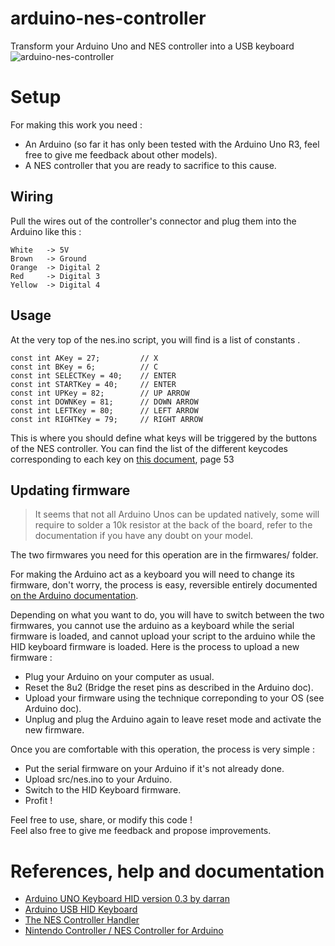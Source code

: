 arduino-nes-controller
======================

Transform your Arduino Uno and NES controller into a USB keyboard
![arduino-nes-controller](http://dev.uselessworks.com/images/arduino-nes.jpg)

Setup
======================

For making this work you need :
- An Arduino (so far it has only been tested with the Arduino Uno R3, feel free to give me feedback about other models).
- A NES controller that you are ready to sacrifice to this cause.


Wiring
----------------------

Pull the wires out of the controller's connector and plug them into the Arduino like this :

	White	-> 5V
	Brown	-> Ground
	Orange	-> Digital 2
	Red		-> Digital 3
	Yellow	-> Digital 4

Usage
----------------------

At the very top of the nes.ino script, you will find is a list of constants
.

	const int AKey = 27;         // X
	const int BKey = 6;          // C
	const int SELECTKey = 40;    // ENTER
	const int STARTKey = 40;     // ENTER
	const int UPKey = 82;        // UP ARROW
	const int DOWNKey = 81;      // DOWN ARROW
	const int LEFTKey = 80;      // LEFT ARROW
	const int RIGHTKey = 79;     // RIGHT ARROW

This is where you should define what keys will be triggered by the buttons of the NES controller.
You can find the list of the different keycodes corresponding to each key on [this document](http://www.usb.org/developers/devclass_docs/Hut1_11.pdf), page 53


Updating firmware
----------------------

>It seems that not all Arduino Unos can be updated natively, some will require to solder a 10k resistor at the back of the board, refer to the documentation if you have any doubt on your model.

The two firmwares you need for this operation are in the firmwares/ folder.

For making the Arduino act as a keyboard you will need to change its firmware, don't worry, the process is easy, reversible entirely documented [on the Arduino documentation](http://arduino.cc/en/Hacking/DFUProgramming8U2#.UytV5_l5MWs).



Depending on what you want to do, you will have to switch between the two firmwares, you cannot use the arduino as a keyboard while the serial firmware is loaded, and cannot upload your script to the arduino while the HID keyboard firmware is loaded.
Here is the process to upload a new firmware :
- Plug your Arduino on your computer as usual.
- Reset the 8u2 (Bridge the reset pins as described in the Arduino doc).
- Upload your firmware using the technique correponding to your OS (see Arduino doc).
- Unplug and plug the Arduino again to leave reset mode and activate the new firmware.

Once you are comfortable with this operation, the process is very simple :
- Put the serial firmware on your Arduino if it's not already done.
- Upload src/nes.ino to your Arduino.
- Switch to the HID Keyboard firmware.
- Profit !



Feel free to use, share, or modify this code !  
Feel also free to give me feedback and propose improvements.


References, help and documentation
======================
- [Arduino UNO Keyboard HID version 0.3 by darran](http://hunt.net.nz/users/darran/weblog/b3029/Arduino_UNO_Keyboard_HID_version_03.html)
- [Arduino USB HID Keyboard](http://mitchtech.net/arduino-usb-hid-keyboard/)
- [The NES Controller Handler](http://www.mit.edu/~tarvizo/nes-controller.html)
- [Nintendo Controller / NES Controller for Arduino](http://forum.arduino.cc/index.php/topic,8481.0.html)
